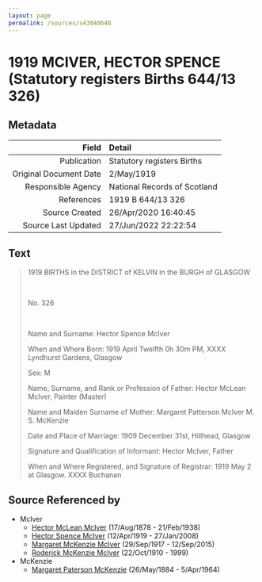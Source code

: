 ```yaml
---
layout: page
permalink: /sources/s43040640
---
```


# 1919 MCIVER, HECTOR SPENCE (Statutory registers Births 644/13 326)

## Metadata

Field | Detail
---:|:---
Publication | Statutory registers Births
Original Document Date | 2/May/1919
Responsible Agency | National Records of Scotland
References | 1919 B 644/13 326
Source Created | 26/Apr/2020 16:40:45
Source Last Updated | 27/Jun/2022 22:22:54

## Text

> 1919 BIRTHS in the DISTRICT of KELVIN in the BURGH of GLASGOW
>
> <br/>
>
> No. 326
>
> <br/>
>
> Name and Surname: Hector Spence McIver
>
> When and Where Born: 1919 April Twelfth 0h 30m PM, XXXX Lyndhurst Gardens, Glasgow
>
> Sex: M
>
> Name, Surname, and Rank or Profession of Father: Hector McLean McIver, Painter (Master)
>
> Name and Maiden Surname of Mother: Margaret Patterson McIver M. S. McKenzie
>
> Date and Place of Marriage: 1909 December 31st, Hillhead, Glasgow
>
> Signature and Qualification of Informant: Hector McIver, Father
>
> When and Where Registered, and Signature of Registrar: 1919 May 2 at Glasgow. XXXX Buchanan
>

## Source Referenced by

* McIver
  * [Hector McLean McIver](../people/@62168745@-hector-mclean-mciver-b1878-8-17-d1938-2-21.md) (17/Aug/1878 - 21/Feb/1938)
  * [Hector Spence McIver](../people/@34334364@-hector-spence-mciver-b1919-4-12-d2008-1-27.md) (12/Apr/1919 - 27/Jan/2008)
  * [Margaret McKenzie McIver](../people/@24380064@-margaret-mckenzie-mciver-b1917-9-29-d2015-9-12.md) (29/Sep/1917 - 12/Sep/2015)
  * [Roderick McKenzie McIver](../people/@90830540@-roderick-mckenzie-mciver-b1910-10-22-d1999.md) (22/Oct/1910 - 1999)
* McKenzie
  * [Margaret Paterson McKenzie](../people/@88610293@-margaret-paterson-mckenzie-b1884-5-26-d1964-4-5.md) (26/May/1884 - 5/Apr/1964)
